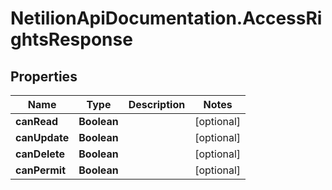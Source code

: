 # NetilionApiDocumentation.AccessRightsResponse

## Properties
Name | Type | Description | Notes
------------ | ------------- | ------------- | -------------
**canRead** | **Boolean** |  | [optional] 
**canUpdate** | **Boolean** |  | [optional] 
**canDelete** | **Boolean** |  | [optional] 
**canPermit** | **Boolean** |  | [optional] 



